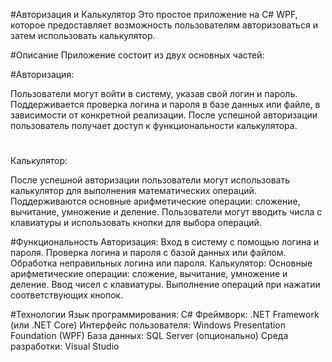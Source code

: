 #Авторизация и Калькулятор
Это простое приложение на C# WPF, которое предоставляет возможность пользователям авторизоваться и затем использовать калькулятор.

#Описание
Приложение состоит из двух основных частей:

#Авторизация:

Пользователи могут войти в систему, указав свой логин и пароль.
Поддерживается проверка логина и пароля в базе данных или файле, в зависимости от конкретной реализации.
После успешной авторизации пользователь получает доступ к функциональности калькулятора.

#
Калькулятор:

После успешной авторизации пользователи могут использовать калькулятор для выполнения математических операций.
Поддерживаются основные арифметические операции: сложение, вычитание, умножение и деление.
Пользователи могут вводить числа с клавиатуры и использовать кнопки для выбора операций.

#Функциональность
Авторизация:
Вход в систему с помощью логина и пароля.
Проверка логина и пароля с базой данных или файлом.
Обработка неправильных логина или пароля.
Калькулятор:
Основные арифметические операции: сложение, вычитание, умножение и деление.
Ввод чисел с клавиатуры.
Выполнение операций при нажатии соответствующих кнопок.

#Технологии
Язык программирования: C#
Фреймворк: .NET Framework (или .NET Core)
Интерфейс пользователя: Windows Presentation Foundation (WPF)
База данных: SQL Server (опционально)
Среда разработки: Visual Studio

